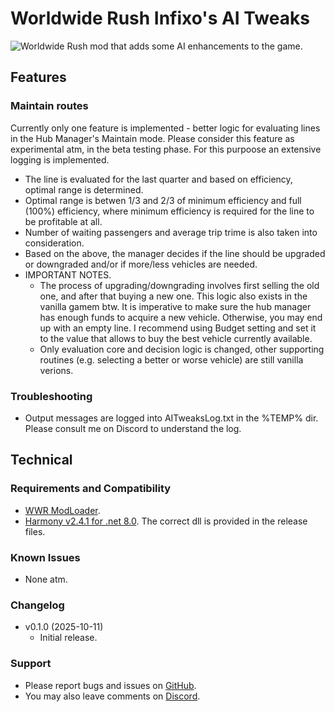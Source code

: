 # Worldwide Rush Infixo's AI Tweaks
![Worldwide Rush](https://store.steampowered.com/app/3325500/Worldwide_Rush/) mod that adds some AI enhancements to the game.

## Features

### Maintain routes
Currently only one feature is implemented - better logic for evaluating lines in the Hub Manager's Maintain mode. Please consider this feature as experimental atm, in the beta testing phase. For this purpoose an extensive logging is implemented.
- The line is evaluated for the last quarter and based on efficiency, optimal range is determined.
- Optimal range is betwen 1/3 and 2/3 of minimum efficiency and full (100%) efficiency, where minimum efficiency is required for the line to be profitable at all.
- Number of waiting passengers and average trip trime is also taken into consideration.
- Based on the above, the manager decides if the line should be upgraded or downgraded and/or if more/less vehicles are needed.
- IMPORTANT NOTES.
  - The process of upgrading/downgrading involves first selling the old one, and after that buying a new one. This logic also exists in the vanilla gamem btw. It is imperative to make sure the hub manager has enough funds to acquire a new vehicle. Otherwise, you may end up with an empty line. I recommend using Budget setting and set it to the value that allows to buy the best vehicle currently available.
  - Only evaluation core and decision logic is changed, other supporting routines (e.g. selecting a better or worse vehicle) are still vanilla verions.

### Troubleshooting
- Output messages are logged into AITweaksLog.txt in the %TEMP% dir. Please consult me on Discord to understand the log.

## Technical

### Requirements and Compatibility
- [WWR ModLoader](https://github.com/Infixo/WWR-ModLoader).
- [Harmony v2.4.1 for .net 8.0](https://github.com/pardeike/Harmony/releases/tag/v2.4.1.0). The correct dll is provided in the release files.

### Known Issues
- None atm.

### Changelog
- v0.1.0 (2025-10-11)
  - Initial release.

### Support
- Please report bugs and issues on [GitHub](https://github.com/Infixo/WWR-AITweaks).
- You may also leave comments on [Discord](https://discord.com/channels/1342565384066170964/1421898965556920342).
